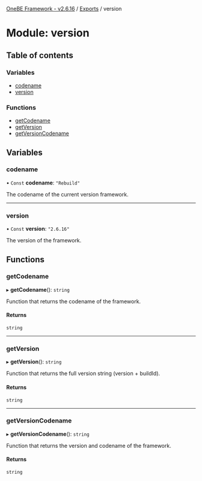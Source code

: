[OneBE Framework - v2.6.16](../README.md) / [Exports](../modules.md) / version

# Module: version

## Table of contents

### Variables

- [codename](version.md#codename)
- [version](version.md#version)

### Functions

- [getCodename](version.md#getcodename)
- [getVersion](version.md#getversion)
- [getVersionCodename](version.md#getversioncodename)

## Variables

### codename

• `Const` **codename**: ``"Rebuild"``

The codename of the current version framework.

___

### version

• `Const` **version**: ``"2.6.16"``

The version of the framework.

## Functions

### getCodename

▸ **getCodename**(): `string`

Function that returns the codename of the framework.

#### Returns

`string`

___

### getVersion

▸ **getVersion**(): `string`

Function that returns the full version string (version + buildId).

#### Returns

`string`

___

### getVersionCodename

▸ **getVersionCodename**(): `string`

Function that returns the version and codename of the framework.

#### Returns

`string`
